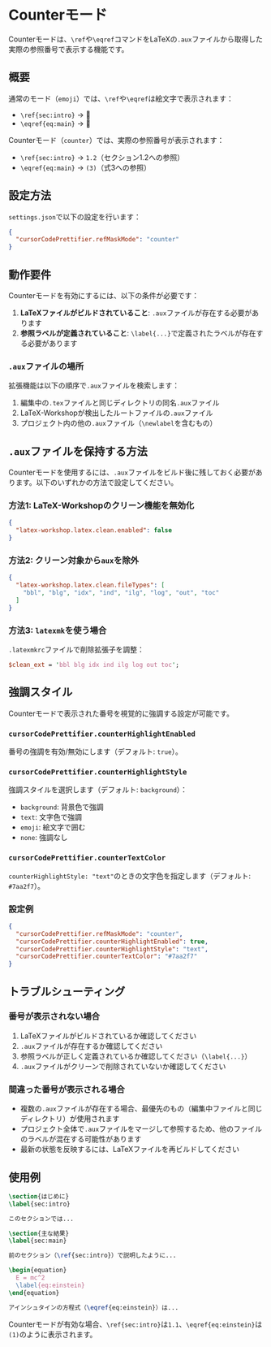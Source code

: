 # Counterモード

Counterモードは、`\ref`や`\eqref`コマンドをLaTeXの`.aux`ファイルから取得した実際の参照番号で表示する機能です。

## 概要

通常のモード（`emoji`）では、`\ref`や`\eqref`は絵文字で表示されます：
- `\ref{sec:intro}` → 🔗
- `\eqref{eq:main}` → 🔢

Counterモード（`counter`）では、実際の参照番号が表示されます：
- `\ref{sec:intro}` → `1.2`（セクション1.2への参照）
- `\eqref{eq:main}` → `(3)`（式3への参照）

## 設定方法

`settings.json`で以下の設定を行います：

```json
{
  "cursorCodePrettifier.refMaskMode": "counter"
}
```

## 動作要件

Counterモードを有効にするには、以下の条件が必要です：

1. **LaTeXファイルがビルドされていること**: `.aux`ファイルが存在する必要があります
2. **参照ラベルが定義されていること**: `\label{...}`で定義されたラベルが存在する必要があります

### `.aux`ファイルの場所

拡張機能は以下の順序で`.aux`ファイルを検索します：

1. 編集中の`.tex`ファイルと同じディレクトリの同名`.aux`ファイル
2. LaTeX-Workshopが検出したルートファイルの`.aux`ファイル
3. プロジェクト内の他の`.aux`ファイル（`\newlabel`を含むもの）

## `.aux`ファイルを保持する方法

Counterモードを使用するには、`.aux`ファイルをビルド後に残しておく必要があります。以下のいずれかの方法で設定してください。

### 方法1: LaTeX-Workshopのクリーン機能を無効化

```json
{
  "latex-workshop.latex.clean.enabled": false
}
```

### 方法2: クリーン対象から`aux`を除外

```json
{
  "latex-workshop.latex.clean.fileTypes": [
    "bbl", "blg", "idx", "ind", "ilg", "log", "out", "toc"
  ]
}
```

### 方法3: `latexmk`を使う場合

`.latexmkrc`ファイルで削除拡張子を調整：

```perl
$clean_ext = 'bbl blg idx ind ilg log out toc';
```

## 強調スタイル

Counterモードで表示された番号を視覚的に強調する設定が可能です。

### `cursorCodePrettifier.counterHighlightEnabled`

番号の強調を有効/無効にします（デフォルト: `true`）。

### `cursorCodePrettifier.counterHighlightStyle`

強調スタイルを選択します（デフォルト: `background`）：

- `background`: 背景色で強調
- `text`: 文字色で強調
- `emoji`: 絵文字で囲む
- `none`: 強調なし

### `cursorCodePrettifier.counterTextColor`

`counterHighlightStyle: "text"`のときの文字色を指定します（デフォルト: `#7aa2f7`）。

### 設定例

```json
{
  "cursorCodePrettifier.refMaskMode": "counter",
  "cursorCodePrettifier.counterHighlightEnabled": true,
  "cursorCodePrettifier.counterHighlightStyle": "text",
  "cursorCodePrettifier.counterTextColor": "#7aa2f7"
}
```

## トラブルシューティング

### 番号が表示されない場合

1. LaTeXファイルがビルドされているか確認してください
2. `.aux`ファイルが存在するか確認してください
3. 参照ラベルが正しく定義されているか確認してください（`\label{...}`）
4. `.aux`ファイルがクリーンで削除されていないか確認してください

### 間違った番号が表示される場合

- 複数の`.aux`ファイルが存在する場合、最優先のもの（編集中ファイルと同じディレクトリ）が使用されます
- プロジェクト全体で`.aux`ファイルをマージして参照するため、他のファイルのラベルが混在する可能性があります
- 最新の状態を反映するには、LaTeXファイルを再ビルドしてください

## 使用例

```latex
\section{はじめに}
\label{sec:intro}

このセクションでは...

\section{主な結果}
\label{sec:main}

前のセクション（\ref{sec:intro}）で説明したように...

\begin{equation}
  E = mc^2
  \label{eq:einstein}
\end{equation}

アインシュタインの方程式（\eqref{eq:einstein}）は...
```

Counterモードが有効な場合、`\ref{sec:intro}`は`1.1`、`\eqref{eq:einstein}`は`(1)`のように表示されます。

